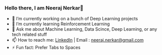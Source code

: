 ### Hello there, I am Neeraj Nerkar👋



- 🔭 I’m currently working on a bunch of Deep Learning projects 
- 🌱 I’m currently learning Reinforcement Learning
- 💬 Ask me about Machine Learning, Data Scince, Deep Learning, or any tech related stuff
- 📫 How to reach me: [LinkedIn](https://www.linkedin.com/in/NeerajNerkar) |  Email : neeraj.nerkar@gmail.com 
- ⚡ Fun fact: Prefer Tabs to Spaces

